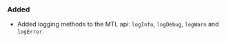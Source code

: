 ### Added

- Added logging methods to the MTL api: `logInfo`, `logDebug`, `logWarn` and `logError`.

